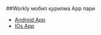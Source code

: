 ##Workly мобил қурилма App лари 
 - [Android App](android-app/app-android-change-history.md)
 - [IOs App](ios-app/app-ios-change-history.md)
